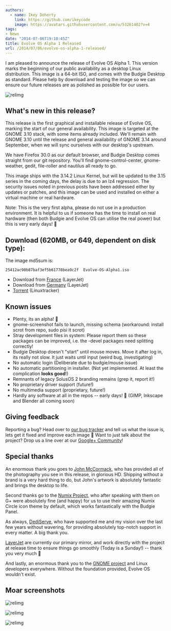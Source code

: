 ```yaml
---
authors:
  - name: Ikey Doherty
    link: https://github.com/ikeycode
    image: https://avatars.githubusercontent.com/u/53261402?v=4
tags:
- News
date: "2014-07-06T19:10:45Z"
title: Evolve OS Alpha 1 Released
url: /2014/07/06/evolve-os-alpha-1-released/
---
```


I am pleased to announce the release of Evolve OS Alpha 1. This version marks the beginning of our public availability as a desktop Linux distribution. 
This image is a 64-bit ISO, and comes with the Budgie Desktop as standard. Please help by download and testing the image so we can ensure our future 
releases are as polished as possible for our users.

<!--more-->

![relimg](https://solus-project.com/release_images/weather.png)

## What's new in this release?

This release is the first graphical and installable release of Evolve OS, marking the start of our general availability. This image is targeted at the GNOME 3.10 stack, with 
some items already included. We'll remain with GNOME 3.10 until the release and general availability of GNOME 3.14 around September, when we will sync ourselves with 
our desktop's upstream.

We have Firefox 30.0 as our default browser, and Budgie Desktop comes straight from our git repository. You'll find gnome-control-center, gnome-weather, gedit, file-roller 
and nautilus all ready to go.

This image ships with the 3.14.2 Linux Kernel, but will be updated to the 3.15 series in the coming days, the delay is due to an lz4 regression. The security issues noted in 
previous posts have been addressed either by updates or patches, and this image can be used and installed on either a virtual machine or real hardware.

Note: This is the very first alpha, please do not use in a production environment. It is helpful to us if someone has the time to install on real hardware (then both Budgie 
and Evolve OS can utilise the real power) but this is very early days! 🙂

## Download (620MB, or 649, dependent on disk type):

The image md5sum is:

```
25412ac90b87baf3ef5b61778bea9c2f  Evolve-OS-Alpha1.iso
```

* Download from [France](http://mirror6.layerjet.com/evolveos/images/Evolve-OS-Alpha1.iso) (LayerJet)
* Download from [Germany](http://mirror.layerjet.com/evolveos/images/Evolve-OS-Alpha1.iso) (LayerJet)
* [Torrent](http://linuxtracker.org/download.php?id=2df865bb11dbff33470b707a17dd2243fb55a750&f=Evolve-OS-Alpha1.iso.torrent&key=0) (Linuxtracker)

## Known issues

* Plenty, its an alpha! 🙂
* gnome-screenshot fails to launch, missing schema (workaround: install scrot from repo, sudo pisi it scrot)
* Stray development files in system: Please report them so these packages can be improved, i.e. the -devel packages need splitting correctly!
* Budgie Desktop doesn't "start" until mouse moves. Move it after log in, its really not slow. It just waits until input (weird bug, investigating)
* No automatic login (Deliberate due to budgie/mouse issue)
* No automatic partitioning in installer. (Not yet implemented. At least the complication **looks good**!)
* Remnants of legacy SolusOS 2 branding remains (grep it, report it!)
* No proprietary driver support (future!)
* No multimedia support (proprietary, future!)
* Hardly any software at all in the repos -- early days! 🙂 (GIMP, Inkscape and Blender all coming soon)

## Giving feedback

Reporting a bug? Head over to [our bug tracker](https://solus-project.com/project/os) and tell us what the issue is, lets get it fixed and improve each image 🙂 Want 
to just talk about the project? Drop us a line over at our [Google+ Community](https://plus.google.com/u/0/communities/103032596316713958671)!

## Special thanks

An enormous thank you goes to [John McCormack](https://plus.google.com/u/0/+JohnMcCormack/posts), who has provided all of the photography you see in this release, in 
glorious HD. Shipping without a brand is a very hard thing to do, but John's artwork is absolutely fantastic and brings the desktop to life.

Second thanks go to the [Numix Project](http://numixproject.org/), who after speaking with them on G+ were absolutely fine (and happy) for us to use their amazing 
Numix Circle icon theme by default, which works fantastically with the Budgie Panel.

As always, [DediServe](http://dediserve.com/), who have supported me and my vision over the last few years without wavering, for providing absolutely top-notch support 
in every matter. A big thank you.

[LayerJet](http://layerjet.com/) are currently our primary mirror, and work directly with the project at release time to ensure things go smoothly (Today is a Sunday!) -- thank 
you very much 🙂

And lastly, an enormous thank you to the [GNOME project](http://www.gnome.org/) and Linux developers everywhere. Without the foundation provided, Evolve OS 
wouldn't exist.

## Moar screenshots


![relimg](https://solus-project.com/release_images/firefox.png)

![relimg](https://solus-project.com/release_images/installer2.png)


![relimg](https://solus-project.com/release_images/menu.png)